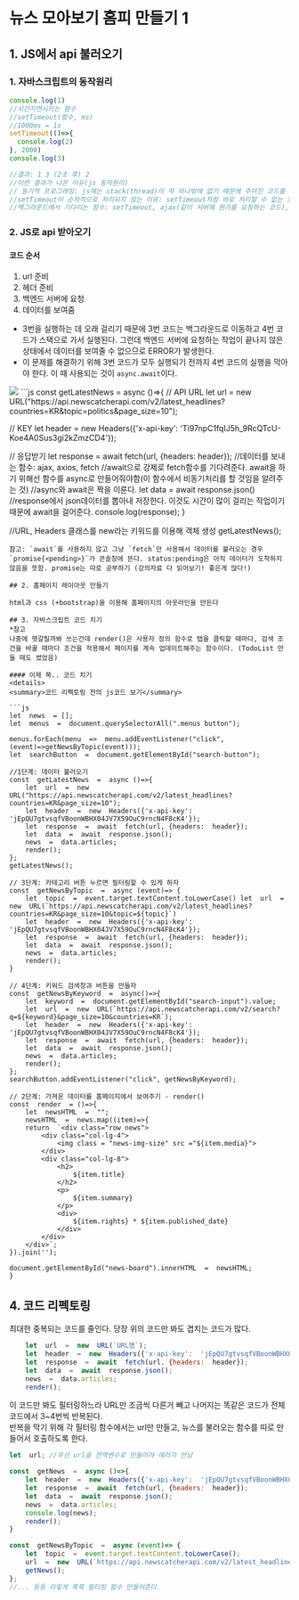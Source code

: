 # 뉴스 모아보기 홈피 만들기 1
## 1. JS에서 api 불러오기
### 1. 자바스크립트의 동작원리
```js
console.log(1)
//시간지연시키는 함수
//setTimeout(함수, ms)
//1000ms = 1s
setTimeout(()=>{
  console.log(2)
}, 2000)
console.log(3)

//결과: 1 3 (2초 후) 2
//이런 결과가 나온 이유(js 동작원리)
// 동기적 프로그래밍: js에는 stack(thread)이 딱 하나밖에 없기 때문에 주어진 코드를 순차적으로 처리한다
//setTimeout이 순차적으로 처리되지 않는 이유: setTimeout처럼 바로 처리할 수 없는 코드는 대기실(web api->백그라운드)에 잠깐 보내놓음. 그리고 2초(사용자 설정에 따라 달라지긴 함)가 지나면 인자로 받은 함수(이 경우 console.log(2))를 바로 stack으로 보내지는 못하고 que로 보냄. 그리고 stack이 바쁜지 안바쁜지 체크하고 있다가 바쁘지 않을 때 console.log(2)를 스택으로 보내고, stack은 console.log(2)를 처리하게 됨.
//백그라운드에서 기다리는 함수: setTimeout, ajax(같이 서버에 뭔가를 요청하는 코드), eventListener(사용자가 event를 실행할때까지 기다려야 함) 등 실행하는데 시간이 오래 걸리는 애들
```

### 2. JS로 api 받아오기
#### 코드 순서
1. url 준비
2. 헤더 준비
3. 백엔드 서버에 요청
4. 데이터를 보여줌
- 3번을 실행하는 데 오래 걸리기 때문에 3번 코드는 백그라운드로 이동하고 4번 코드가 스택으로 가서 실행된다. 그런데 백엔드 서버에 요청하는 작업이 끝나지 않은 상태에서 데이터를 보여줄 수 없으므로 ERROR가 발생한다.
- 이 문제를 해결하기 위해 3번 코드가 모두 실행되기 전까지 4번 코드의 실행을 막아야 한다. 이 때 사용되는 것이 `async.await`이다.    
<img src = "https://i.esdrop.com/d/f/Hn3cQpRVXY/luCKZrsZRE.gif">
```js
const  getLatestNews  =  async ()=>{
// API URL
let  url  =  new  URL("https://api.newscatcherapi.com/v2/latest_headlines?countries=KR&topic=politics&page_size=10");

// KEY
let  header  =  new  Headers({'x-api-key':  'Ti97npC1fqIJ5h_9RcQTcU-Koe4A0Sus3gi2kZmzCD4'});

// 응답받기
let  response  =  await  fetch(url, {headers:  header}); //데이터를 보내는 함수: ajax, axios, fetch
//await으로 강제로 fetch함수를 기다려준다. await을 하기 위해선 함수를 async로 만들어줘야함(이 함수에서 비동기처리를 할 것임을 알려주는 것)
//async와 await은 짝을 이룬다. 
let  data  =  await  response.json() //response에서 json데이터를 뽑아내 저장한다. 이것도 시간이 많이 걸리는 작업이기 때문에 await을 걸어준다.
console.log(response);
}

//URL, Headers 클래스를 new라는 키워드를 이용해 객체 생성
getLatestNews();
```
참고: `await`를 사용하지 않고 그냥 `fetch`만 사용해서 데이터를 불러오는 경우 `promise{<pending>}`가 콘솔창에 뜬다. status:pending은 아직 데이터가 도착하지 않음을 뜻함. promise는 따로 공부하기 (강의자료 다 읽어보기! 좋은게 많다!)

## 2. 홈페이지 레이아웃 만들기

html과 css (+bootstrap)을 이용해 홈페이지의 아웃라인을 만든다

## 3. 자바스크립트 코드 치기
*참고
나중에 헷갈릴까봐 쓰는건데 render()은 사용자 정의 함수로 탭을 클릭할 때마다, 검색 조건을 바꿀 때마다 조건을 적용해서 페이지를 계속 업데이트해주는 함수이다. (TodoList 만들 때도 썼었음)

#### 이제 쭉.. 코드 치기
<details>
<summary>코드 리펙토링 전의 js코드 보기</summary>  

```js
let  news  = [];
let  menus  =  document.querySelectorAll(".menus button"); 

menus.forEach(menu  =>  menu.addEventListener("click", (event)=>getNewsByTopic(event)));
let  searchButton  =  document.getElementById("search-button");

//1단계: 데이터 불러오기
const  getLatestNews  =  async ()=>{
	let  url  =  new  URL("https://api.newscatcherapi.com/v2/latest_headlines?countries=KR&page_size=10");
	let  header  =  new  Headers({'x-api-key':  'jEpQU7gtvsqfVBoonWBHX04JV7X59OuC9rncN4F8cK4'});
	let  response  =  await  fetch(url, {headers:  header}); 
	let  data  =  await  response.json(); 
	news  =  data.articles;
	render();
}; 
getLatestNews();

// 3단계: 카테고리 버튼 누르면 필터링할 수 있게 하자
const  getNewsByTopic  =  async (event)=> {
	let  topic  =  event.target.textContent.toLowerCase() let  url  =  new  URL(`https://api.newscatcherapi.com/v2/latest_headlines?countries=KR&page_size=10&topic=${topic}`)
	let  header  =  new  Headers({'x-api-key':  'jEpQU7gtvsqfVBoonWBHX04JV7X59OuC9rncN4F8cK4'});
	let  response  =  await  fetch(url, {headers:  header});
	let  data  =  await  response.json();
	news  =  data.articles;
	render();
}

// 4단계: 키워드 검색창과 버튼을 만들자
const  getNewsByKeyword  =  async()=>{
	let  keyword  =  document.getElementById("search-input").value;
	let  url  =  new  URL(`https://api.newscatcherapi.com/v2/search?q=${keyword}&page_size=10&countries=KR`);
	let  header  =  new  Headers({'x-api-key':  'jEpQU7gtvsqfVBoonWBHX04JV7X59OuC9rncN4F8cK4'});
	let  response  =  await  fetch(url, {headers:  header});
	let  data  =  await  response.json();
	news  =  data.articles;
	render();
};
searchButton.addEventListener("click", getNewsByKeyword); 

// 2단계: 가져온 데이터를 홈페이지에서 보여주기 - render()
const  render  = ()=>{
	let  newsHTML  =  "";
	newsHTML  =  news.map((item)=>{
	return  `<div class="row news">
		<div class="col-lg-4">
			<img class = "news-img-size" src ="${item.media}">
		</div>
		<div class="col-lg-8">
			<h2>
				${item.title}
			</h2>
			<p>
				${item.summary}
			</p>
			<div>
				${item.rights} * ${item.published_date}
			</div>
		</div>
	</div>`;
}).join('');

document.getElementById("news-board").innerHTML  =  newsHTML;
}
```
</details>

## 4. 코드 리펙토링
최대한 중복되는 코드를 줄인다. 당장 위의 코드만 봐도 겹치는 코드가 많다.   
```js
	let  url  =  new  URL(`URL명`);
	let  header  =  new  Headers({'x-api-key':  'jEpQU7gtvsqfVBoonWBHX04JV7X59OuC9rncN4F8cK4'});
	let  response  =  await  fetch(url, {headers:  header});
	let  data  =  await  response.json();
	news  =  data.articles;
	render();
```
이 코드만 봐도 필터링하느라 URL만 조금씩 다른거 빼고 나머지는 똑같은 코드가 전체 코드에서 3~4번씩 반복된다.    
반복을 막기 위해 각 필터링 함수에서는 url만 만들고, 뉴스를 불러오는 함수를 따로 만들어서 호출하도록 한다.
```js
let  url; //우선 url을 전역변수로 만들어야 에러가 안남

const  getNews  =  async ()=>{
	let  header  =  new  Headers({'x-api-key':  'jEpQU7gtvsqfVBoonWBHX04JV7X59OuC9rncN4F8cK4'});
	let  response  =  await  fetch(url, {headers:  header});
	let  data  =  await  response.json();  
	news  =  data.articles; 
	console.log(news);
	render();
}

const  getNewsByTopic  =  async (event)=> {
	let  topic  =  event.target.textContent.toLowerCase();
	url  =  new  URL(`https://api.newscatcherapi.com/v2/latest_headlines?countries=KR&page_size=10&topic=${topic}`);
	getNews();
};
//... 등등 이렇게 쭉쭉 필터링 함수 만들어준다. 
```
